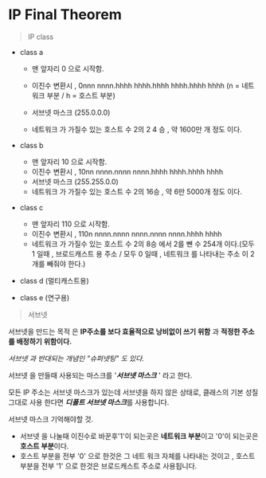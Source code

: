# IP Final Theorem
> IP class

- class a
 
    - 맨 앞자리 0 으로 시작함.

    - 이진수 변환시 , 0nnn nnnn.hhhh hhhh.hhhh hhhh.hhhh hhhh (n = 네트워크 부분 / h = 호스트 부분)

    - 서브넷 마스크 (255.0.0.0)

    - 네트워크 가 가질수 있는 호스트 수 2의 2 4 승 , 약 1600만 개 정도 이다.

- class b
    - 맨 앞자리 10 으로 시작함.
    - 이진수 변환시 , 10nn nnnn.nnnn nnnn.hhhh hhhh.hhhh hhhh
    - 서브넷 마스크 (255.255.0.0)
    - 네트워크 가 가질수 있는 호스트 수 2의 16승 , 약 6만 5000개 정도 이다.
- class c
    - 맨 앞자리 110 으로 시작함.
    - 이진수 변환시 , 110n nnnn.nnnn nnnn.nnnn nnnn.hhhh hhhh
    - 네트워크 가 가질수 있는 호스트 수 2의 8승  에서 2를 뺸 수 254개 이다.(모두 1 일때 , 브로드캐스트 용 주소 / 모두 0 일때 , 네트워크 를 나타내는 주소 이 2개를 빼줘야 한다.)
- class d (멀티캐스트용)
- class e (연구용)

>서브넷 

서브넷을 만드는 목적 은 **IP주소를 보다 효율적으로 낭비없이 쓰기 위함** 과 **적정한 주소를 배정하기 위함이다.**

*서브넷 과 반대되는 개념인 "슈퍼넷팅" 도 있다.*

서브넷 을 만들때 사용되는 마스크를 '***서브넷 마스크*** ' 라고 한다.

모든 IP 주소는 서브넷 마스크가 있는데 서브넷을 하지 않은 상태로, 클래스의 기본 성질 그대로 사용 한다면 ***디폴트 서브넷 마스크***를 사용합니다.

서브넷 마스크 기억해야할 것.

- 서브넷 을 나눌때 이진수로 바꾼후'1'이 되는곳은 **네트워크 부분**이고 '0'이 되는곳은 **호스트 부분**이다.
- 호스트 부분을 전부 '0' 으로 한것은 그 네트 워크 자체를 나타내는 것이고 , 호스트 부분을 전부 '1' 으로 한것은 브로드캐스트 주소로 사용됩니다.
